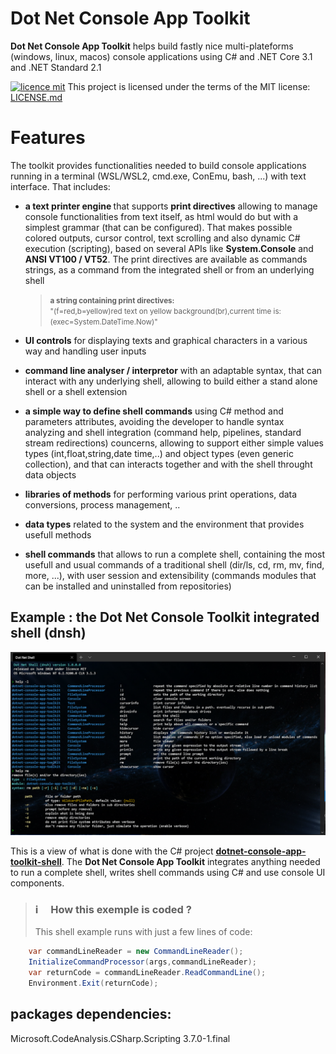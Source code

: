 <style>
.markdown-body blockquote {
    padding: 0.5em 1em 0.5em 1em;
    color: black;
    background: aliceblue;
    border-left: 0.25em solid #dfe2e5;
}
</style>
# Dot Net Console App Toolkit
<b>Dot Net Console App Toolkit</b> helps build fastly nice multi-plateforms (windows, linux, macos) console applications using C# and .NET Core 3.1 and .NET Standard 2.1

[![licence mit](https://img.shields.io/badge/licence-MIT-blue.svg)](license.md) This project is licensed under the terms of the MIT license: [LICENSE.md](LICENSE.md)

# Features

The toolkit provides functionalities needed to build console applications running in a terminal (WSL/WSL2, cmd.exe, ConEmu, bash, ...) with text interface. That includes:
- <b>a text printer engine </b>that supports <b>print directives</b> allowing to manage console functionalities from text itself, as html would do but with a simplest grammar (that can be configured). That makes possible colored outputs, cursor control, text scrolling and also dynamic C# execution (scripting), based on several APIs like <b>System.Console</b> and <b> ANSI VT100 / VT52</b>. The print directives are available as commands strings, as a command from the integrated shell or from an underlying shell

    > <small><b>a string containing print directives:</b><br/>
    > "(f=red,b=yellow)red text on yellow background(br),current time is: (exec=System.DateTime.Now)"
    > </small>
    
- <b>UI controls</b> for displaying texts and graphical characters in a various way and handling user inputs

- <b>command line analyser / interpretor</b> with an adaptable syntax, that can interact with any underlying shell, allowing to build either a stand alone shell or a shell extension

- <b>a simple way to define shell commands</b> using C# method and parameters attributes, avoiding the developer to handle syntax analyzing and shell integration (command help, pipelines, standard stream redirections) councerns, allowing to support either simple values types (int,float,string,date time,..) and object types (even generic collection), and that can interacts together and with the shell throught data objects

- <b>libraries of methods</b> for performing various print operations, data conversions, process management, ..

- <b>data types</b> related to the system and the environment that provides usefull methods

- <b>shell commands</b> that allows to run a complete shell, containing the most usefull and usual commands of a traditional shell (dir/ls, cd, rm, mv, find, more, ...), with user session and extensibility (commands modules that can be installed and uninstalled from repositories)

## Example : the Dot Net Console Toolkit integrated shell (dnsh)

<img src="Doc/2020-06-13 02_34_57-Window-github.png"/>

This is a view of what is done with the C# project <a href="https://github.com/franck-gaspoz/dotnet-console-app-toolkit-shell"><b>dotnet-console-app-toolkit-shell</b></a>. The <b>Dot Net Console App Toolkit</b> integrates anything needed to run a complete shell, writes shell commands using C# and use console UI components.

> ### :information_source: &nbsp;&nbsp;&nbsp;&nbsp;How this exemple is coded ?
> This shell example runs with just a few lines of code:

``` csharp
    var commandLineReader = new CommandLineReader();
    InitializeCommandProcessor(args,commandLineReader);
    var returnCode = commandLineReader.ReadCommandLine();
    Environment.Exit(returnCode);
```

## packages dependencies:

Microsoft.CodeAnalysis.CSharp.Scripting 3.7.0-1.final

